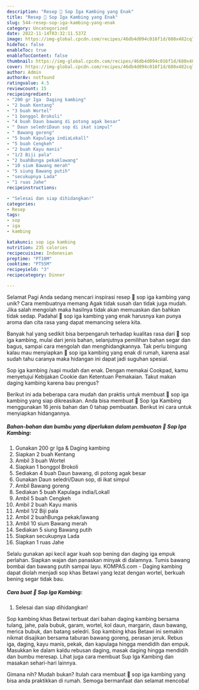 ```yaml
---
description: "Resep 🐑 Sop Iga Kambing yang Enak"
title: "Resep 🐑 Sop Iga Kambing yang Enak"
slug: 544-resep-sop-iga-kambing-yang-enak
category: Uncategorized
date: 2022-11-14T03:32:11.537Z
image: https://img-global.cpcdn.com/recipes/46db4d094c016f1d/680x482cq70/sop-iga-kambing-foto-resep-utama.jpg
hideToc: false
enableToc: true
enableTocContent: false
thumbnail: https://img-global.cpcdn.com/recipes/46db4d094c016f1d/680x482cq70/sop-iga-kambing-foto-resep-utama.jpg
cover: https://img-global.cpcdn.com/recipes/46db4d094c016f1d/680x482cq70/sop-iga-kambing-foto-resep-utama.jpg
author: Admin
authorAv: notfound
ratingvalue: 4.5
reviewcount: 15
recipeingredient:
- "200 gr Iga  Daging kambing"
- "2 buah Kentang"
- "3 buah Wortel"
- "1 bonggol Brokoli"
- "4 buah Daun bawang di potong agak besar"
- " Daun seledriDaun sop di ikat simpul"
- " Bawang goreng"
- "5 buah Kapulaga indiaLokall"
- "5 buah Cengkeh"
- "2 buah Kayu manis"
- "1/2 Biji pala"
- "2 buahBunga pekaklawang"
- "10 sium Bawang merah"
- "5 siung Bawang putih"
- "secukupnya Lada"
- "1 ruas Jahe"
recipeinstructions:

- "Selesai dan siap dihidangkan!"
categories:
- Resep
tags:
- sop
- iga
- kambing

katakunci: sop iga kambing 
nutrition: 235 calories
recipecuisine: Indonesian
preptime: "PT10M"
cooktime: "PT55M"
recipeyield: "3"
recipecategory: Dinner

---
```



Selamat Pagi Anda sedang mencari inspirasi resep 🐑 sop iga kambing yang unik? Cara membuatnya memang Agak tidak susah dan tidak juga mudah. Jika salah mengolah maka hasilnya tidak akan memuaskan dan bahkan tidak sedap. Padahal 🐑 sop iga kambing yang enak harusnya kan punya aroma dan cita rasa yang dapat memancing selera kita.


Banyak hal yang sedikit bisa berpengaruh terhadap kualitas rasa dari 🐑 sop iga kambing, mulai dari jenis bahan, selanjutnya pemilihan bahan segar dan bagus, sampai cara mengolah dan menghidangkannya. Tak perlu bingung kalau mau menyiapkan 🐑 sop iga kambing yang enak di rumah, karena asal sudah tahu caranya maka hidangan ini dapat jadi suguhan spesial.

Sop iga kambing /sapi mudah dan enak. Dengan memakai Cookpad, kamu menyetujui Kebijakan Cookie dan Ketentuan Pemakaian. Takut makan daging kambing karena bau prengus?


Berikut ini ada beberapa cara mudah dan praktis untuk membuat 🐑 sop iga kambing yang siap dikreasikan. Anda bisa membuat 🐑 Sop Iga Kambing menggunakan 16 jenis bahan dan 0 tahap pembuatan. Berikut ini cara untuk menyiapkan hidangannya.

<!--inarticleads1-->

##### Bahan-bahan dan bumbu yang diperlukan dalam pembuatan 🐑 Sop Iga Kambing:

1. Gunakan 200 gr Iga &amp; Daging kambing
1. Siapkan 2 buah Kentang
1. Ambil 3 buah Wortel
1. Siapkan 1 bonggol Brokoli
1. Sediakan 4 buah Daun bawang, di potong agak besar
1. Gunakan  Daun seledri/Daun sop, di ikat simpul
1. Ambil  Bawang goreng
1. Sediakan 5 buah Kapulaga india/Lokall
1. Ambil 5 buah Cengkeh
1. Ambil 2 buah Kayu manis
1. Ambil 1/2 Biji pala
1. Ambil 2 buahBunga pekak/lawang
1. Ambil 10 sium Bawang merah
1. Sediakan 5 siung Bawang putih
1. Siapkan secukupnya Lada
1. Siapkan 1 ruas Jahe


Selalu gunakan api kecil agar kuah sop bening dan daging iga empuk perlahan. Siapkan wajan dan panaskan minyak di dalamnya. Tumis bawang bombai dan bawang putih sampai layu. KOMPAS.com - Daging kambing dapat diolah menjadi sop khas Betawi yang lezat dengan wortel, berkuah bening segar tidak bau. 

<!--inarticleads2-->

##### Cara buat 🐑 Sop Iga Kambing:


1. Selesai dan siap dihidangkan!

Sop kambing khas Betawi terbuat dari bahan daging kambing bersama tulang, jahe, pala bubuk, garam, wortel, kol daun, margarin, daun bawang, merica bubuk, dan batang seledri. Sop kambing khas Betawi ini semakin nikmat disajikan bersama taburan bawang goreng, perasan jeruk. Rebus iga, daging, kayu manis, pekak, dan kapulaga hingga mendidih dan empuk. Masukkan ke dalam kaldu rebusan daging, masak daging hingga mendidih dan bumbu meresap. Lihat juga cara membuat Sup Iga Kambing dan masakan sehari-hari lainnya. 

Gimana nih? Mudah bukan? Itulah cara membuat 🐑 sop iga kambing yang bisa anda praktikkan di rumah. Semoga bermanfaat dan selamat mencoba!
